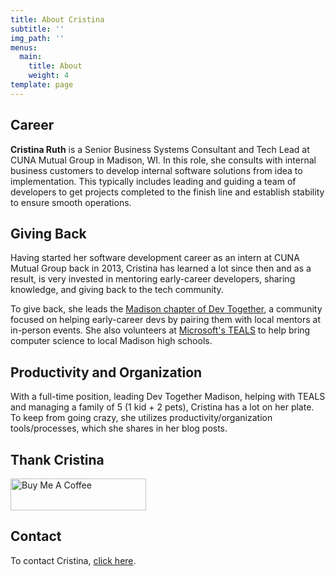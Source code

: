```yaml
---
title: About Cristina
subtitle: ''
img_path: ''
menus:
  main:
    title: About
    weight: 4
template: page
---
```


## Career 
**Cristina Ruth** is a Senior Business Systems Consultant and Tech Lead at CUNA Mutual Group in Madison, WI. In this role, she consults with internal business customers to develop internal software solutions from idea to implementation. This typically includes leading and guiding a team of developers to get projects completed to the finish line and establish stability to ensure smooth operations. 

## Giving Back

Having started her software development career as an intern at CUNA Mutual Group back in 2013, Cristina has learned a lot since then and as a result, is very invested in mentoring early-career developers, sharing knowledge, and giving back to the tech community.

To give back, she leads the [Madison chapter of Dev Together](https://meetup.com/devtogethermad), a community focused on helping early-career devs by pairing them with local mentors at in-person events. She also volunteers at [Microsoft's TEALS](https://www.microsoft.com/en-us/teals) to help bring computer science to local Madison high schools.

## Productivity and Organization

With a full-time position, leading Dev Together Madison, helping with TEALS and managing a family of 5 (1 kid + 2 pets), Cristina has a lot on her plate. To keep from going crazy, she utilizes productivity/organization tools/processes, which she shares in her blog posts.

## Thank Cristina

<a href="https://www.buymeacoffee.com/cristinaruth" target="_blank" rel="noopener noreferrer"><img src="https://cdn.buymeacoffee.com/buttons/default-orange.png" alt="Buy Me A Coffee" style="height: 51px !important;width: 217px !important"></a>

## Contact

To contact Cristina, <a href="/contact">click here</a>.